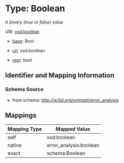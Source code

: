 # Type: Boolean




_A binary (true or false) value_



URI: [xsd:boolean](http://www.w3.org/2001/XMLSchema#boolean)

* [base](https://w3id.org/linkml/base): Bool

* [uri](https://w3id.org/linkml/uri): xsd:boolean

* [repr](https://w3id.org/linkml/repr): bool








## Identifier and Mapping Information







### Schema Source


* from schema: http://w3id.org/ontogpt/error_analysis




## Mappings

| Mapping Type | Mapped Value |
| ---  | ---  |
| self | xsd:boolean |
| native | error_analysis:boolean |
| exact | schema:Boolean |



